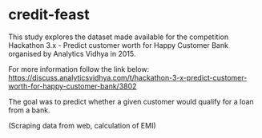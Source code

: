 # credit-feast
This study explores the dataset made available for the competition Hackathon 3.x - Predict customer worth for Happy Customer Bank organised by Analytics Vidhya in 2015.

For more information follow the link below:
https://discuss.analyticsvidhya.com/t/hackathon-3-x-predict-customer-worth-for-happy-customer-bank/3802

The goal was to predict whether a given customer would qualify for a loan from a bank.

(Scraping data from web, calculation of EMI)

